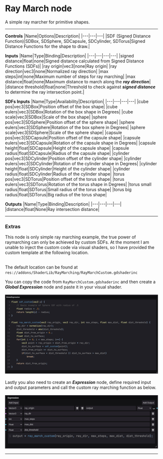 # Ray March node
A simple ray marcher for primitive shapes.
<hr>

**Controls**
|Name|Options|Description|
|---|---|---|
|SDF (Signed Distance Function)|SDBox, SDSphere, SDCapsule, SDCylinder, SDTorus|Signed Distance Functions for the shape to draw.|

**Inputs**
|Name|Type|Binding|Description|
|---|---|---|---|
|signed distance|float|none|Signed distance calculated from Signed Distance Functions (SDFs)|
|ray origin|vec3|none|Ray origin|
|ray direction|vec3|none|Normalized ray direction|
|max steps|int|none|Maximum number of steps for ray marching|
|max distance|float|none|Maximum distance to march along the <b><i>ray direction</i></b>|
|distance threshold|float|none|Threshold to check against <b><i>signed distance</i></b> to determine the ray intersection point.|

**SDFs Inputs**
|Name|Type|Availability|Description|
|---|---|---|---|
|cube pos|vec3|SDBox|Position offset of the box shape|
|cube eulers|vec3|SDBox|Rotation of the box shape in Degrees|
|cube scale|vec3|SDBox|Scale of the box shape|
|sphere pos|vec3|SDSphere|Position offset of the sphere shape|
|sphere eulers|vec3|SDSphere|Rotation of the box sphere in Degrees|
|sphere scale|vec3|SDSphere|Scale of the sphere shape|
|capsule pos|vec3|SDCapsule|Position offset of the capsule shape|
|capsule eulers|vec3|SDCapsule|Rotation of the capsule shape in Degrees|
|capsule height|float|SDCapsule|Height of the capsule shape|
|capsule radius|float|SDCapsule|Radius of the capsule shape|
|cylinder pos|vec3|SDCylinder|Position offset of the cylinder shape|
|cylinder eulers|vec3|SDCylinder|Rotation of the cylinder shape in Degrees|
|cylinder height|float|SDCylinder|Height of the cylinder shape|
|cylinder radius|float|SDCylinder|Radius of the cylinder shape|
|torus pos|vec3|SDTorus|Position offset of the torus shape|
|torus eulers|vec3|SDTorus|Rotation of the torus shape in Degrees|
|torus small radius|float|SDTorus|Small radius of the torus shape|
|torus big radius|float|SDTorus|Big radius of the torus shape|
  
**Outputs**
|Name|Type|Binding|Description|
|---|---|---|---|
|distance|float|None|Ray intersection distance|

<hr>
<h3>Extras</h3>
This node is only simple ray marching example, the true power of raymarching can only be achieved by custom SDFs. At the moment I am unable to inject the custom code via visual shaders, so I have provided the custom template at the following location.<br><br>

The default location can be found at<br>
`res://addons/ShaderLib/RayMarching/RayMarchCustom.gdshaderinc`

You can copy the code from `RayMarchCustom.gdshaderinc` and then create a <b><i>Global Expression</i></b> node and paste it in your visual shader.<br><br>
![Global Expression Node](GlobalExpression.jpg)<br><br>
Lastly you also need to create an <b><i>Expression</i></b> node, define required input and output parameters and call the custom ray marching function as below.<br><br>
![Expression Node](Expression.jpg)<br>
___
